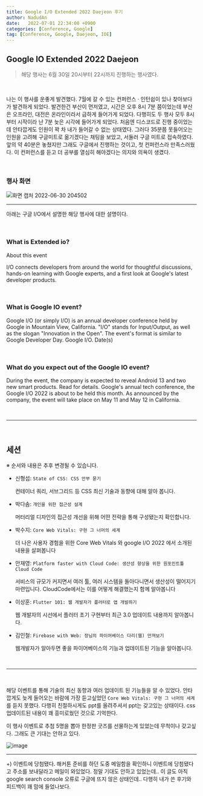 ```yaml
---
title: Google I/O Extended 2022 Daejeon 후기
author: NadudAn
date:   2022-07-01 22:34:00 +0900
categories: [Conference, Google]
tag: [Conference, Google, Daejeon, IOE]
---
```


## Google IO Extended 2022 Daejeon

> 해당 행사는 6월 30일 20시부터 22시까지 진행하는 행사였다.

<br>

나는 이 행사를 운좋게 발견했다. 7월에 갈 수 있는 컨퍼런스 · 인턴쉽이 있나 찾아보다가 발견하게 되었다. 발견한건 부산이 먼저였고, 시간은 오후 8시 7분 쯤이었는데 부산은 오프라인, 대전은 온라인이라서 급하게 들어가게 되었다. 다행히도 두 행사 모두 8시부터 시작이라 난 7분 늦은 시각에 들어가게 되었다. 처음엔 디스코드로 진행 중이었는데 안타깝게도 인원이 꽉 차 내가 들어갈 수 없는 상태였다. 그러다 35분쯤 못들어오는 인원을 고려해 구글미트로 옮기겠다는 채팅을 보았고, 서둘러 구글 미트로 접속하였다. 앞의 약 40분은 놓쳤지만 그래도 구글에서 진행하는 것이고, 첫 컨퍼런스라 만족스러웠다. 이 컨퍼런스를 듣고 더 공부를 열심히 해야겠다는 의지와 의욕이 생겼다.

<br>

### 행사 화면

![화면 캡처 2022-06-30 204502](https://user-images.githubusercontent.com/84761609/176901945-25325c64-a33a-4b02-9f0f-36c06639a9fa.png)

<hr>

아래는 구글 I/O에서 설명한 해당 행사에 대한 설명이다.

<br>

### What is Extended io?
    
About this event
        
I/O connects developers from around the world for thoughtful discussions, hands-on learning with Google experts, and a first look at Google's latest developer products.

<br>

### What is Google IO event?

Google I/O (or simply I/O) is an annual developer conference held by Google in Mountain View, California. "I/O" stands for Input/Output, as well as the slogan "Innovation in the Open". The event's format is similar to Google Developer Day. Google I/O. Date(s)

<br>

### What do you expect out of the Google IO event?

During the event, the company is expected to reveal Android 13 and two new smart products. Read for details. Google's annual tech conference, the Google I/O 2022 is about to be held this month. As announced by the company, the event will take place on May 11 and May 12 in California.

<br>

<hr>

<br>

## 세션

※ 순서와 내용은 추후 변경될 수 있습니다.

- 신형섭: `State of CSS: CSS 안부 묻기`

    컨테이너 쿼리, 서브그리드 등 CSS 최신 기술과 동향에 대해 알아 봅니다.

- 박다솜: `개인을 위한 접근성 설계`
        
    머터리얼 디자인의 접근성 개선을 위해 어떤 전략을 통해 구성됐는지 확인합니다.

- 박수지: `Core Web Vitals: 구현 그 너머의 세계`

    더 나은 사용자 경험을 위한 Core Web Vitals 와 google I/O 2022 에서 소개된 내용을 살펴봅니다

- 안재영: `Platform faster with Cloud Code: 생산성 향상을 위한 원포인트툴 Cloud Code`

    서비스의 규모가 커지면서 여러 툴, 여러 시스템을 돌아다니면서 생산성이 떨어지기 마련입니다. CloudCode에서는 이를 어떻게 해결했는지 함께 알아봅니다

- 이상훈: `Flutter 101: 웹 개발자가 플러터로 앱 개발하기`

    웹 개발자의 시선에서 플러터 초기 구현부터 최근 3.0 업데이트 내용까지 알아봅니다.

- 김인철: `Firebase with Web: 장님의 파이어베이스 다리(웹) 만져보기`

    웹개발자가 알아두면 좋을 파이어베이스의 기능과 업데이트된 기능을 알아봅니다.

<br>

<hr>

<br>

해당 이벤트를 통해 기술의 최신 동향과 여러 업데이트 된 기능들을 알 수 있었다. 안타깝게도 늦게 들어오는 바람에 가장 듣고싶었던 `Core Web Vitals: 구현 그 너머의 세계`를 듣지 못했다. 다행히 친절하시게도 ppt를 올려주셔서 ppt는 갖고있는 상태이다. css 업데이트된 내용이 꽤 흥미로웠던 것으로 기억한다.

이 행사 이벤트로 추첨 5명을 뽑아 한정판 굿즈를 선물하는게 있었는데 무척이나 갖고싶다. 그래도 큰 기대는 안하고 있다. 

![image](https://user-images.githubusercontent.com/84761609/176904374-54464385-69b9-4049-8e15-b1fcc0a9d5a3.png)

<hr>

+) 이벤트에 당첨됐다. 해커톤 준비를 하던 도중 메일함을 확인하니 이벤트에 당첨됐다고 주소를 보내달라고 메일이 와있었다. 정말 기대도 안하고 있었는데.. 이 글도 아직 google search console 오류로 구글에 뜨지 않은 상태인데.. 다행히 내가 쓴 후기와 피드백이 꽤 맘에 들었나보다.